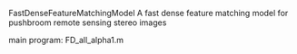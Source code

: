 FastDenseFeatureMatchingModel
A fast dense feature matching model for pushbroom remote sensing stereo images

main program: FD_all_alpha1.m
